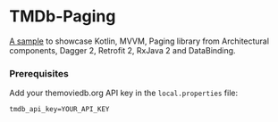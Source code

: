 # TMDb-Paging
[A sample](https://play.google.com/store/apps/details?id=com.sample.android.tmdb) to showcase Kotlin, MVVM, Paging library from Architectural components, Dagger 2, Retrofit 2, RxJava 2 and DataBinding.

### Prerequisites

Add your themoviedb.org API key in the `local.properties` file:
```
tmdb_api_key=YOUR_API_KEY
```

